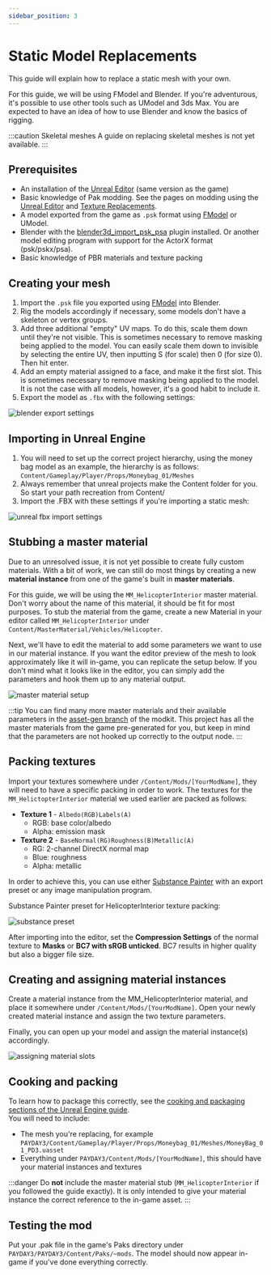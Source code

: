 ```yaml
---
sidebar_position: 3
---
```


# Static Model Replacements
This guide will explain how to replace a static mesh with your own.

For this guide, we will be using FModel and Blender.
If you're adventurous, it's possible to use other tools such as UModel and 3ds Max.
You are expected to have an idea of how to use Blender and know the basics of rigging.

:::caution Skeletal meshes
A guide on replacing skeletal meshes is not yet available.
:::

## Prerequisites
- An installation of the [Unreal Editor](/docs/getting-started/dependencies#unreal-editor) (same version as the game)
- Basic knowledge of Pak modding.
  See the pages on modding using the [Unreal Editor](/docs/getting-started/unreal-editor)
  and [Texture Replacements](/docs/modding-basics/texture-replacement).
- A model exported from the game as `.psk` format using [FModel](/docs/modding-basics/using-fmodel) or UModel.
- Blender with the [blender3d_import_psk_psa](https://github.com/matyalatte/blender3d_import_psk_psa) plugin installed.
  Or another model editing program with support for the ActorX format (psk/pskx/psa).
- Basic knowledge of PBR materials and texture packing

## Creating your mesh
1. Import the `.psk` file you exported using [FModel](/docs/modding-basics/using-fmodel) into Blender.
2. Rig the models accordingly if necessary, some models don't have a skeleton or vertex groups.
3. Add three additional "empty" UV maps.
   To do this, scale them down until they're not visible.
   This is sometimes necessary to remove masking being applied to the model.
   You can easily scale them down to invisible by selecting the entire UV,
   then inputting S (for scale) then 0 (for size 0). Then hit enter.
5. Add an empty material assigned to a face, and make it the first slot.
   This is sometimes necessary to remove masking being applied to the model.
   It is not the case with all models, however, it's a good habit to include it.
6. Export the model as `.fbx` with the following settings:

![blender export settings](assets/blender-export.png)

## Importing in Unreal Engine
1. You will need to set up the correct project hierarchy, using the money bag model as an example,
   the hierarchy is as follows: `Content/Gameplay/Player/Props/Moneybag_01/Meshes`
2. Always remember that unreal projects make the Content folder for you. So start your
   path recreation from Content/
3. Import the .FBX with these settings if you're importing a static mesh:

![unreal fbx import settings](assets/fbx-import.png)

## Stubbing a master material
Due to an unresolved issue, it is not yet possible to create fully custom materials.
With a bit of work, we can still do most things
by creating a new **material instance** from one of the game's built in **master materials**.

For this guide, we will be using the `MM_HelicopterInterior` master material.
Don't worry about the name of this material, it should be fit for most purposes.
To stub the material from the game,
create a new Material in your editor called `MM_HelicopterInterior` under `Content/MasterMaterial/Vehicles/Helicopter`.

Next, we'll have to edit the material to add some parameters we want to use in our material instance.
If you want the editor preview of the mesh to look approximately like it will in-game, you can replicate the setup below.
If you don't mind what it looks like in the editor, you can simply add the parameters and hook them up to any material output.

![master material setup](assets/master-setup.png)

:::tip
You can find many more master materials and their available parameters
in the [asset-gen branch](https://github.com/MoolahModding/MoolahProject/tree/asset-gen) of the modkit.
This project has all the master materials from the game pre-generated for you,
but keep in mind that the parameters are not hooked up correctly to the output node.
:::

## Packing textures
Import your textures somewhere under `/Content/Mods/[YourModName]`,
they will need to have a specific packing in order to work.
The textures for the `MM_HelictopterInterior` material we used earlier are packed as follows:
- **Texture 1** - `Albedo(RGB)Labels(A)`
  - RGB: base color/albedo 
  - Alpha: emission mask
- **Texture 2** - `BaseNormal(RG)Roughness(B)Metallic(A)`
  - RG: 2-channel DirectX normal map
  - Blue: roughness
  - Alpha: metallic

In order to achieve this,
you can use either [Substance Painter](https://www.adobe.com/be_en/products/substance3d-painter.html) with an export preset
or any image manipulation program.

Substance Painter preset for HelicopterInterior texture packing:

![substance preset](assets/substance-preset.png)

After importing into the editor,
set the **Compression Settings** of the normal texture to **Masks** or **BC7 with sRGB unticked**.
BC7 results in higher quality but also a bigger file size.

## Creating and assigning material instances
Create a material instance from the MM_HelicopterInterior material,
and place it somewhere under `/Content/Mods/[YourModName]`.
Open your newly created material instance and assign the two texture parameters.

Finally, you can open up your model and assign the material instance(s) accordingly.

![assigning material slots](assets/material-slots.png)

## Cooking and packing
To learn how to package this correctly,
see the [cooking and packaging sections of the Unreal Engine guide](/docs/getting-started/unreal-editor/#cooking).<br/>
You will need to include:
- The mesh you're replacing, for example `PAYDAY3/Content/Gameplay/Player/Props/Moneybag_01/Meshes/MoneyBag_01_PD3.uasset`
- Everything under `PAYDAY3/Content/Mods/[YourModName]`, this should have your material instances and textures

:::danger
Do **not** include the master material stub (`MM_HelicopterInterior` if you followed the guide exactly).
It is only intended to give your material instance the correct reference to the in-game asset.
:::

## Testing the mod
Put your .pak file in the game's Paks directory under `PAYDAY3/PAYDAY3/Content/Paks/~mods`.
The model should now appear in-game if you've done everything correctly.
